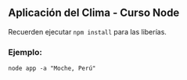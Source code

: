 ## Aplicación del Clima - Curso Node

Recuerden ejecutar ```npm install``` para las liberías.

### Ejemplo:
```
node app -a "Moche, Perú"
```